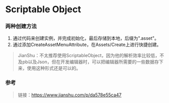 # Scriptable Object    

### 两种创建方法    

1. 通过代码来创建实例，并完成初始化，最后存储到本地，后缀为".asset"。
2. 通过添加CreateAssetMenuAttribute，在Assets/Create上进行快捷创建。

> JianShu：不太推荐使用ScriptableObject，因为他的解析效率比较低，不及pb以及Json，但在开发编辑器时，可以把编辑器所需要的一些数据存下来，使用这种形式还是可以的。    


### 参考    

> 链接：https://www.jianshu.com/p/da578e55ca47  

